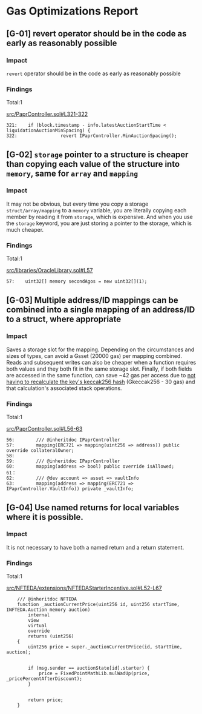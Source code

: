 # Gas Optimizations Report

## [G-01] revert operator should be in the code as early as reasonably possible

### Impact

`revert` operator should be in the code as early as reasonably possible

### Findings

Total:1

[src/PaprController.sol#L321-322](https://github.com/with-backed/papr/blob/9528f2711ff0c1522076b9f93fba13f88d5bd5e6//src/PaprController.sol#L321-322)

```solidity
321:    if (block.timestamp - info.latestAuctionStartTime < liquidationAuctionMinSpacing) {
322:                revert IPaprController.MinAuctionSpacing();
```

## [G-02] `storage` pointer to a structure is cheaper than copying each value of the structure into `memory`, same for `array` and `mapping`

### Impact

It may not be obvious, but every time you copy a storage `struct/array/mapping` to a `memory` variable, you are literally copying each member by reading it from `storage`, which is expensive. And when you use the `storage` keyword, you are just storing a pointer to the storage, which is much cheaper.

### Findings

Total:1

[src/libraries/OracleLibrary.sol#L57](https://github.com/with-backed/papr/blob/9528f2711ff0c1522076b9f93fba13f88d5bd5e6//src/libraries/OracleLibrary.sol#L57)

```solidity
57:    uint32[] memory secondAgos = new uint32[](1);
```

## [G-03] Multiple address/ID mappings can be combined into a single mapping of an address/ID to a struct, where appropriate

### Impact

Saves a storage slot for the mapping. Depending on the circumstances and sizes of types, can avoid a Gsset (20000 gas) per mapping combined. Reads and subsequent writes can also be cheaper when a function requires both values and they both fit in the same storage slot. Finally, if both fields are accessed in the same function, can save ~42 gas per access due to [not having to recalculate the key's keccak256 hash](https://gist.github.com/IllIllI000/ec23a57daa30a8f8ca8b9681c8ccefb0) (Gkeccak256 - 30 gas) and that calculation's associated stack operations.

### Findings

Total:1

[src/PaprController.sol#L56-63](https://github.com/with-backed/papr/blob/9528f2711ff0c1522076b9f93fba13f88d5bd5e6//src/PaprController.sol#L56-63)

```solidity
56:        /// @inheritdoc IPaprController
57:        mapping(ERC721 => mapping(uint256 => address)) public override collateralOwner;
58:
59:        /// @inheritdoc IPaprController
60:        mapping(address => bool) public override isAllowed;
61：
62:        /// @dev account => asset => vaultInfo
63:        mapping(address => mapping(ERC721 => IPaprController.VaultInfo)) private _vaultInfo;
```

## [G-04] Use named returns for local variables where it is possible.

### Impact

It is not necessary to have both a named return and a return statement.

### Findings

Total:1

[src/NFTEDA/extensions/NFTEDAStarterIncentive.sol#L52-L67](https://github.com/with-backed/papr/blob/9528f2711ff0c1522076b9f93fba13f88d5bd5e6/src/NFTEDA/extensions/NFTEDAStarterIncentive.sol#L52-L67)

```solidity
    /// @inheritdoc NFTEDA
    function _auctionCurrentPrice(uint256 id, uint256 startTime, INFTEDA.Auction memory auction)
        internal
        view
        virtual
        override
        returns (uint256)
    {
        uint256 price = super._auctionCurrentPrice(id, startTime, auction);


        if (msg.sender == auctionState[id].starter) {
            price = FixedPointMathLib.mulWadUp(price, _pricePercentAfterDiscount);
        }


        return price;
    }
```